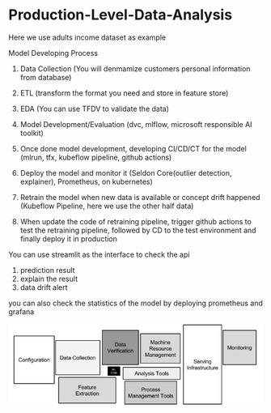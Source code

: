 # Production-Level-Data-Analysis

Here we use adults income dataset as example

Model Developing Process

1. Data Collection (You will denmamize customers personal information from database)

2. ETL (transform the format you need and store in feature store)

3. EDA (You can use TFDV to validate the data)

4. Model Development/Evaluation (dvc, mlflow, microsoft responsible AI toolkit)

5. Once done model development, developing CI/CD/CT for the model (mlrun, tfx, kubeflow pipeline, github actions)

6. Deploy the model and monitor it (Seldon Core(outlier detection, explainer), Prometheus, on kubernetes)

7. Retrain the model when new data is available or concept drift happened (Kubeflow Pipeline, here we use the other half data)

8. When update the code of retraining pipeline, trigger github actions to test the retraining pipeline, followed by CD to the test environment and finally deploy it in production 

You can use streamlit as the interface to check the api

1. prediction result
2. explain the result
3. data drift alert

you can also check the statistics of the model by deploying prometheus and grafana


![](sys.png)

